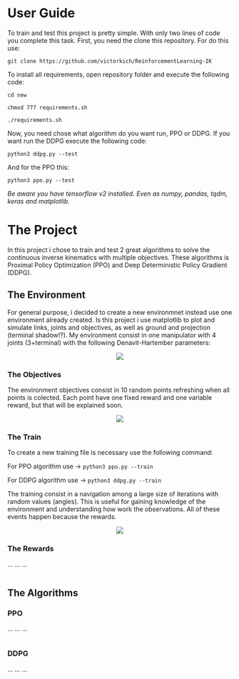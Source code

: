 # User Guide
To train and test this project is pretty simple. With only two lines of code you complete this task. 
First, you need the clone this repository. For do this use:

`git clone https://github.com/victorkich/ReinforcementLearning-IK`

To install all requirements, open repository folder and execute the following code:

`cd new`

`chmod 777 requirements.sh`

`./requirements.sh`

Now, you need chose what algorithm do you want run, PPO or DDPG. 
If you want run the DDPG execute the following code:

`python3 ddpg.py --test`

And for the PPO this:

`python3 ppo.py --test`

_Be aware you have tensorflow v2 installed. Even as numpy, pandas, tqdm, keras and matplotlib._

# The Project

In this project i chose to train and test 2 great algorithms to solve the continuous inverse kinematics with multiple objectives.
These algorithms is Proximal Policy Optimization (PPO) and Deep Deterministic Policy Gradient (DDPG).

<h2>The Environment</h2>
For general purpose, i decided to create a new environmnet instead use one environment already created.
Is this project i use matplotlib to plot and simulate links, joints and objectives, as well as ground and projection (terminal shadow!?).
My environment consist in one manipulator with 4 joints (3+terminal) with the following Denavit-Hartember parameters:

<p align="center"> 
<img src="https://i.imgur.com/IyulesQ.png"/>
</p>

<h3>The Objectives</h3>

The environment objectives consist in 10 random points refreshing when all points is colected.
Each point have one fixed reward and one variable reward, but that will be explained soon.

<p align="center"> 
<img src="https://media.giphy.com/media/Wonv0YvrM5Djy6XkXW/giphy.webp"/>
</p>

<h3>The Train</h3>

To create a new training file is necessary use the following command:

For PPO algorithm use -> `python3 ppo.py --train`

For DDPG algorithm use -> `python3 ddpg.py --train`

The training consist in a navigation among a large size of iterations with random values (angles). This is useful for gaining knowledge of the environment and understanding how work the observations. All of these events happen because the rewards.

<p align="center"> 
<img src="https://media.giphy.com/media/l0cgKcqi1khQYKt0mC/giphy.webp"/>
</p>

<h3>The Rewards</h3>
... ... ...

<p align="center"> 
<img src=""/>
</p>

<h2>The Algorithms</h2>

<h3>PPO</h3>
... ... ...

<p align="center"> 
<img src=""/>
</p>

<h3>DDPG</h3>
... ... ...

<p align="center"> 
<img src=""/>
</p>
